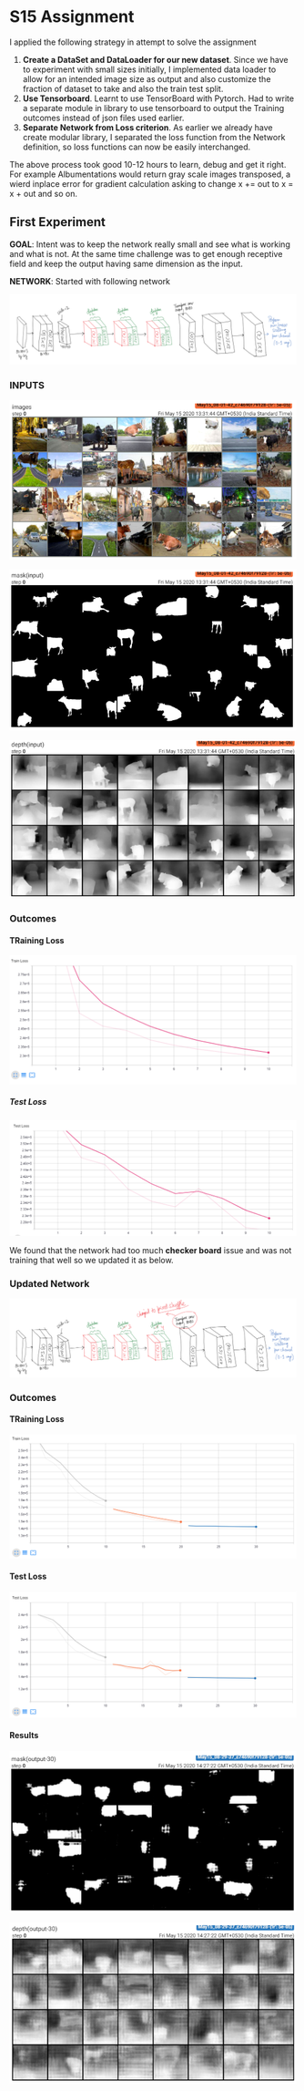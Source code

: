 # S15 Assignment

I applied the following strategy in attempt to solve the assignment

1. **Create a DataSet and DataLoader for our new dataset**. Since we have to experiment with small sizes initially, I implemented data loader to allow for an intended image size as output and also customize the fraction of dataset to take and also the train test split.
2. **Use Tensorboard**. Learnt to use TensorBoard with Pytorch. Had to write a separate module in library to use tensorboard to output the Training outcomes instead of json files used earlier.
3. **Separate Network from Loss criterion**. As earlier we already have create modular library, I separated the loss function from the Network definition, so loss functions can now be easily interchanged.

The above process took good 10-12 hours to learn, debug and get it right. For example Albumentations would return gray scale images transposed, a wierd inplace error for gradient calculation asking to change x += out to x = x + out and so on.


## First Experiment

**GOAL**: Intent was to keep the network really small and see what is working and what is not. At the same time challenge was to get enough receptive field and keep the output having same dimension as the input.

**NETWORK**: Started with following network

![DNN1](DNN1.png)

### INPUTS

![DNN1](DNN2_input.png)

![DNN1](DNN2_minput.png)

![DNN1](DNN2_dinput.png)

### Outcomes

#### TRaining Loss
![DNN1](DNN1_trainloss.png)

##### Test Loss
![DNN1](DNN1_testloss.png)

We found that the network had too much **checker board** issue and was not training that well so we updated it as below.

### Updated Network

![DNN2](DNN2.png)

### Outcomes

#### TRaining Loss
![DNN1](DNN2_trainloss.png)

#### Test Loss
![DNN1](DNN2_testloss.png)

#### Results 

![DNN1](DNN2_m30.png)

![DNN1](DNN2_d30.png)
